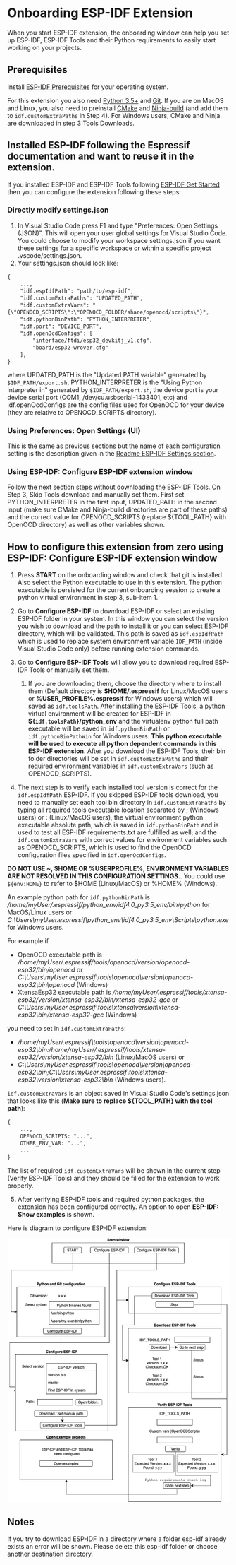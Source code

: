 # Onboarding ESP-IDF Extension

When you start ESP-IDF extension, the onboarding window can help you set up ESP-IDF, ESP-IDF Tools and their Python requirements to easily start working on your projects.

## Prerequisites

Install [ESP-IDF Prerequisites](https://docs.espressif.com/projects/esp-idf/en/latest/get-started/index.html#step-1-install-prerequisites) for your operating system.

For this extension you also need [Python 3.5+](https://www.python.org/download) and [Git](https://www.python.org/downloads). If you are on MacOS and Linux, you also need to preinstall [CMake](https://cmake.org/download) and [Ninja-build](https://github.com/ninja-build/ninja/releases) (and add them to `idf.customExtraPaths` in Step 4). For Windows users, CMake and Ninja are downloaded in step 3 Tools Downloads.

## Installed ESP-IDF following the Espressif documentation and want to reuse it in the extension.

If you installed ESP-IDF and ESP-IDF Tools following [ESP-IDF Get Started](https://docs.espressif.com/projects/esp-idf/en/latest/get-started/index.html) then you can configure the extension following these steps:

### Directly modify settings.json

1. In Visual Studio Code press F1 and type "Preferences: Open Settings (JSON)". This will open your user global settings for Visual Studio Code. You could choose to modify your workspace settings.json if you want these settings for a specific workspace or within a specific project .vscode/settings.json.
2. Your settings.json should look like:

```
{
    ...,
    "idf.espIdfPath": "path/to/esp-idf",
    "idf.customExtraPaths": "UPDATED_PATH",
    "idf.customExtraVars": "{\"OPENOCD_SCRIPTS\":\"OPENOCD_FOLDER/share/openocd/scripts\"}",
    "idf.pythonBinPath": "PYTHON_INTERPRETER",
    "idf.port": "DEVICE_PORT",
    "idf.openOcdConfigs": [
        "interface/ftdi/esp32_devkitj_v1.cfg",
        "board/esp32-wrover.cfg"
    ],
}
```

where UPDATED_PATH is the "Updated PATH variable" generated by `$IDF_PATH/export.sh`, PYTHON_INTERPRETER is the "Using Python interpreter in" generated by `$IDF_PATH/export.sh`, the device port is your device serial port (COM1, /dev/cu.usbserial-1433401, etc) and idf.openOcdConfigs are the config files used for OpenOCD for your device (they are relative to OPENOCD_SCRIPTS directory).

### Using Preferences: Open Settings (UI)

This is the same as previous sections but the name of each configuration setting is the description given in the [Readme ESP-IDF Settings section](./../README.md).

### Using ESP-IDF: Configure ESP-IDF extension window

Follow the next section steps without downloading the ESP-IDF Tools. On Step 3, Skip Tools download and manually set them. First set PYTHON_INTERPRETER in the first input, UPDATED_PATH in the second input (make sure CMake and Ninja-build directories are part of these paths) and the correct value for OPENOCD_SCRIPTS (replace \${TOOL_PATH} with OpenOCD directory) as well as other variables shown.

## How to configure this extension from zero using ESP-IDF: Configure ESP-IDF extension window

1. Press **START** on the onboarding window and check that git is installed. Also select the Python executable to use in this extension. The python executable is persisted for the current onboarding session to create a python virtual environment in step 3, sub-item 1.

2. Go to **Configure ESP-IDF** to download ESP-IDF or select an existing ESP-IDF folder in your system. In this window you can select the version you wish to download and the path to install it or you can select ESP-IDF directory, which will be validated. This path is saved as `idf.espIdfPath` which is used to replace system environment variable `IDF_PATH` (inside Visual Studio Code only) before running extension commands.

3. Go to **Configure ESP-IDF Tools** will allow you to download required ESP-IDF Tools or manually set them.

   1. If you are downloading them, choose the directory where to install them (Default directory is **\$HOME/.espressif** for Linux/MacOS users or **%USER_PROFILE%\.espressif** for Windows users) which will saved as `idf.toolsPath`. After installing the ESP-IDF Tools, a python virtual environment will be created for ESP-IDF in **\${`idf.toolsPath`}/python_env** and the virtualenv python full path executable will be saved in `idf.pythonBinPath` or `idf.pythonBinPathWin` for Windows users. **This python executable will be used to execute all python dependent commands in this ESP-IDF extension**. After you download the ESP-IDF Tools, their bin folder directories will be set in `idf.customExtraPaths` and their required environment variables in `idf.customExtraVars` (such as OPENOCD_SCRIPTS).

4. The next step is to verify each installed tool version is correct for the `idf.espIdfPath` ESP-IDF. If you skipped ESP-IDF tools download, you need to manually set each tool bin directory in `idf.customExtraPaths` by typing all required tools executable location separated by ; (Windows users) or : (Linux/MacOS users), the virtual environment python executable absolute path, which is saved in `idf.pythonBinPath` and is used to test all ESP-IDF requirements.txt are fulfilled as well; and the `idf.customExtraVars` with correct values for environment variables such as OPENOCD_SCRIPTS, which is used to find the OpenOCD configuration files specified in `idf.openOcdConfigs`.

**DO NOT USE ~, \$HOME OR %USERPROFILE%, ENVIRONMENT VARIABLES ARE NOT RESOLVED IN THIS CONFIGURATION SETTINGS.**. You could use `${env:HOME}` to refer to \$HOME (Linux/MacOS) or %HOME% (Windows).

An example python path for `idf.pythonBinPath` is _/home/myUser/.espressif/python_env/idf4.0_py3.5_env/bin/python_ for MacOS/Linux users or _C:\Users\myUser\.espressif\python_env\idf4.0_py3.5_env\Scripts\python.exe_ for Windows users.

For example if

- OpenOCD executable path is _/home/myUser/.espressif/tools/openocd/version/openocd-esp32/bin/openocd_ or _C:\Users\myUser\.espressif\tools\openocd\version\openocd-esp32\bin\openocd_ (Windows)
- XtensaEsp32 executable path is _/home/myUser/.espressif/tools/xtensa-esp32/version/xtensa-esp32/bin/xtensa-esp32-gcc_ or _C:\Users\myUser\.espressif\tools\xtensa\version\xtensa-esp32\bin/xtensa-esp32-gcc_ (Windows)

you need to set in `idf.customExtraPaths`:

- _/home/myUser/\.espressif\tools\openocd\version\openocd-esp32\bin:/home/myUser//.espressif/tools/xtensa-esp32/version/xtensa-esp32/bin_ (Linux/MacOS users) or
- _C:\Users\myUser\.espressif\tools\openocd\version\openocd-esp32\bin;C:\Users\myUser\.espressif\tools\xtensa-esp32\version\xtensa-esp32\bin_ (Windows users).

`idf.customExtraVars` is an object saved in Visual Studio Code's settings.json that looks like this (**Make sure to replace \${TOOL_PATH} with the tool path**):

```
{
    ...,
    OPENOCD_SCRIPTS: "...",
    OTHER_ENV_VAR: "...",
    ...
}
```

The list of required `idf.customExtraVars` will be shown in the current step (Verify ESP-IDF Tools) and they should be filled for the extension to work properly.

5. After verifying ESP-IDF tools and required python packages, the extension has been configured correctly. An option to open **ESP-IDF: Show examples** is shown.

Here is diagram to configure ESP-IDF extension:

![Onboarding](../media/onboarding.png)

## Notes

If you try to download ESP-IDF in a directory where a folder esp-idf already exists an error will be shown. Please delete this esp-idf folder or choose another destination directory.
